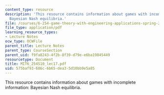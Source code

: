 ```yaml
---
content_type: resource
description: 'This resource contains information about games with incomplete information:
  Bayesian Nash equilibria.'
file: /courses/6-254-game-theory-with-engineering-applications-spring-2010/575baf93686c6b65dea35d10bb9e5a85_MIT6_254S10_lec17.pdf
file_type: application/pdf
learning_resource_types:
- Lecture Notes
ocw_type: OCWFile
parent_title: Lecture Notes
parent_type: CourseSection
parent_uid: f9fa8243-4f2b-8f39-d79e-e6ba19845449
resourcetype: Document
title: MIT6_254S10_lec17.pdf
uid: 575baf93-686c-6b65-dea3-5d10bb9e5a85
---
```

This resource contains information about games with incomplete information: Bayesian Nash equilibria.

